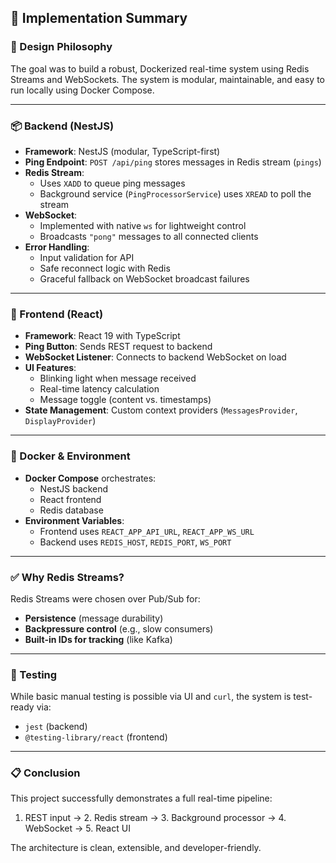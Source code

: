 ## 📝 Implementation Summary

### 🧠 Design Philosophy

The goal was to build a robust, Dockerized real-time system using Redis Streams and WebSockets. The system is modular, maintainable, and easy to run locally using Docker Compose.

---

### 📦 Backend (NestJS)

- **Framework**: NestJS (modular, TypeScript-first)
- **Ping Endpoint**: `POST /api/ping` stores messages in Redis stream (`pings`)
- **Redis Stream**:
  - Uses `XADD` to queue ping messages
  - Background service (`PingProcessorService`) uses `XREAD` to poll the stream
- **WebSocket**:
  - Implemented with native `ws` for lightweight control
  - Broadcasts `"pong"` messages to all connected clients
- **Error Handling**:
  - Input validation for API
  - Safe reconnect logic with Redis
  - Graceful fallback on WebSocket broadcast failures

---

### 🎨 Frontend (React)

- **Framework**: React 19 with TypeScript
- **Ping Button**: Sends REST request to backend
- **WebSocket Listener**: Connects to backend WebSocket on load
- **UI Features**:
  - Blinking light when message received
  - Real-time latency calculation
  - Message toggle (content vs. timestamps)
- **State Management**: Custom context providers (`MessagesProvider`, `DisplayProvider`)

---

### 🐳 Docker & Environment

- **Docker Compose** orchestrates:
  - NestJS backend
  - React frontend
  - Redis database
- **Environment Variables**:
  - Frontend uses `REACT_APP_API_URL`, `REACT_APP_WS_URL`
  - Backend uses `REDIS_HOST`, `REDIS_PORT`, `WS_PORT`

---

### ✅ Why Redis Streams?

Redis Streams were chosen over Pub/Sub for:
- **Persistence** (message durability)
- **Backpressure control** (e.g., slow consumers)
- **Built-in IDs for tracking** (like Kafka)

---

### 🧪 Testing

While basic manual testing is possible via UI and `curl`, the system is test-ready via:
- `jest` (backend)
- `@testing-library/react` (frontend)

---

### 📋 Conclusion

This project successfully demonstrates a full real-time pipeline:
1. REST input → 2. Redis stream → 3. Background processor → 4. WebSocket → 5. React UI

The architecture is clean, extensible, and developer-friendly.

